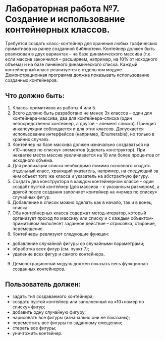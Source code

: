 # Лабораторная работа №7. Создание и использование контейнерных классов.
Требуется создать класс-контейнер для хранения любых графических примитивов из ранее созданной библиотеки. Контейнер должен быть реализован в двух вариантах – на базе динамического массива (т.е. если массив закончился – расширяем, например, на 10% от исходного объема) и на базе линейного динамического списка. Каждый контейнерный класс реализуется в отдельном модуле. Демонстрационная программа должна показывать использование созданных контейнеров.
## Что должно быть:
1) Классы примитивов из работы 4 или 5.
2) Всего должно быть разработано не менее 3х классов – один для контейнера-массива, два для контейнера-списка (один непосредственно контейнер, а другой – элемент списка). Принцип инкапсуляции соблюдается и для этих классов. Допускается использование интерфейсов (например, IEnumerable), но только в крайних случаях.
3) Контейнер на базе массива должен изначально создаваться на «10+номер по списку» элементов (сделать конструктор). При нехватке места массив увеличивается на 10 или более процентов от исходного объема.
4) Для реализации списка необходимо помимо основного создать отдельный класс, хранящий указатель, например, на следующий за ним объект того же класса и указатель на абстрактную фигуру.
5) Создать два конструктора в каждом контейнерном классе – один создаёт пустой контейнер (для массива – с указанным размером), а другой после создания заполняет контейнер на «номер по списку» случайных фигур.
6) Добавление в список можно сделать как в начало, так и в конец списка.
7) Оба контейнерных класса содержат метод-итератор, который организует проход по массиву или списку и с каждым объектом-примитивом выполняет заданное действие – отрисовка, стирание, перемещение.
8) Контейнеры реализуют следующие функции:
- добавление случайной фигуры со случайными параметрами;
- обработка всех фигур (см. пункт 7);
- удаление всех фигур и самого контейнера.
9) Демонстрационный модуль должен показать весь функционал созданных контейнеров. 
## Пользователь должен:
- задать тип создаваемого контейнера;
- создать пустой контейнер или заполненный на «10+номер по списку» фигур;
- добавить одну случайную фигуру;
- нарисовать все фигуры (изначально они не показаны);
- переместить все фигуры по заданному смещению;
- стереть все фигуры;
- уничтожить контейнер.
